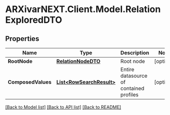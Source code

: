 # ARXivarNEXT.Client.Model.RelationExploredDTO
## Properties

Name | Type | Description | Notes
------------ | ------------- | ------------- | -------------
**RootNode** | [**RelationNodeDTO**](RelationNodeDTO.md) | Root node | [optional] 
**ComposedValues** | [**List&lt;RowSearchResult&gt;**](RowSearchResult.md) | Entire datasource of contained profiles | [optional] 

[[Back to Model list]](../README.md#documentation-for-models) [[Back to API list]](../README.md#documentation-for-api-endpoints) [[Back to README]](../README.md)

